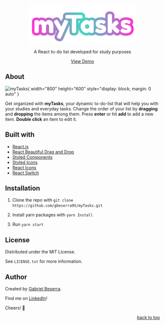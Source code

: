 <div align="center">
    <img src="/src/assets/logo/myTasks.png" alt="myTasks logo" />
    <p>A React to-do list developed for study purposes</p>
</div>

<div align="center">
    <a href="#">View Demo</a>
</div>

## About

![myTasks](https://user-images.githubusercontent.com/47508755/163694307-28628f95-2bde-4cc6-a32c-e95792b648fc.png){ width="800" height="600" style="display: block; margin: 0 auto" }


Get organized with **myTasks**, your dynamic to-do-list that will help you with your studies and everyday tasks. Change the order of your list by **dragging** and **dropping** the items among them. Press **enter** or hit **add** to add a new item. **Double click** an item to edit it.

## Built with

- [React.js](https://pt-br.reactjs.org/)
- [React Beautiful Drag and Drop](https://github.com/atlassian/react-beautiful-dnd)
- [Styled Components](https://styled-components.com/)
- [Styled Icons](https://styled-icons.dev/)
- [React Icons](https://react-icons.github.io/react-icons/)
- [React Switch](https://github.com/markusenglund/react-switch)

## Installation

1. Clone the repo with `git clone https://github.com/gbeserra95/myTasks.git`

2. Install yarn packages with `yarn Install`

3. Run `yarn start`

## License

Distributed under the MIT License.<br>

See `LICENSE.txt` for more information.

## Author

Created by [Gabriel Beserra](https://github.com/gbeserra95).

Find me on [LinkedIn](https://www.linkedin.com/in/-gabrielbeserra/)!

Cheers! 🍻

<div align="right">
    <a href="#">back to top</a>
</div>

